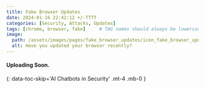 ```yaml
---
title: Fake Browser Updates
date: 2024-01-16 22:42:12 +/-TTTT
categories: [Security, Attacks, Updates]
tags: [chrome, browser, fake]     # TAG names should always be lowercase
image:
  path: /assets/images/pages/fake_browser_updates/icon_fake_browser_updates.png
  alt: Have you updated your browser recently?
---
```


####  Uploading Soon.
{: data-toc-skip='AI Chatbots in Security' .mt-4 .mb-0 }
